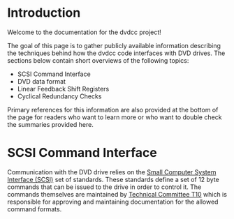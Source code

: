 # Introduction

Welcome to the documentation for the dvdcc project!

The goal of this page is to gather publicly available
information describing the techniques behind how the
dvdcc code interfaces with DVD drives. The sections
below contain short overviews of the following topics:

* SCSI Command Interface
* DVD data format
* Linear Feedback Shift Registers
* Cyclical Redundancy Checks

Primary references for this information are also provided
at the bottom of the page for readers who want to learn more
or who want to double check the summaries provided here.

# SCSI Command Interface

Communication with the DVD drive relies on the
[Small Computer System Interface (SCSI)](https://en.wikipedia.org/wiki/SCSI)
set of standards. These standards define a set of
12 byte commands that can be issued to the drive
in order to control it. The commands themselves are
maintained by [Technical Committee T10](https://www.t10.org/index.html)
which is responsible for approving and maintaining
documentation for the allowed command formats.
